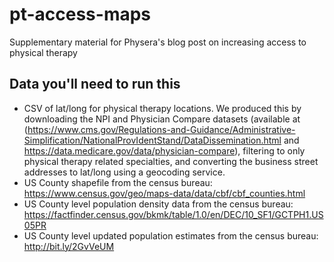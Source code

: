 # pt-access-maps
Supplementary material for Physera's blog post on increasing access to physical therapy

## Data you'll need to run this
* CSV of lat/long for physical therapy locations.  We produced this by downloading the NPI and Physician Compare datasets (available at (https://www.cms.gov/Regulations-and-Guidance/Administrative-Simplification/NationalProvIdentStand/DataDissemination.html and https://data.medicare.gov/data/physician-compare), filtering to only physical therapy related specialties, and converting the business street addresses to lat/long using a geocoding service.  
* US County shapefile from the census bureau: https://www.census.gov/geo/maps-data/data/cbf/cbf_counties.html
* US County level population density data from the census bureau: https://factfinder.census.gov/bkmk/table/1.0/en/DEC/10_SF1/GCTPH1.US05PR
* US County level updated population estimates from the census bureau: http://bit.ly/2GvVeUM
